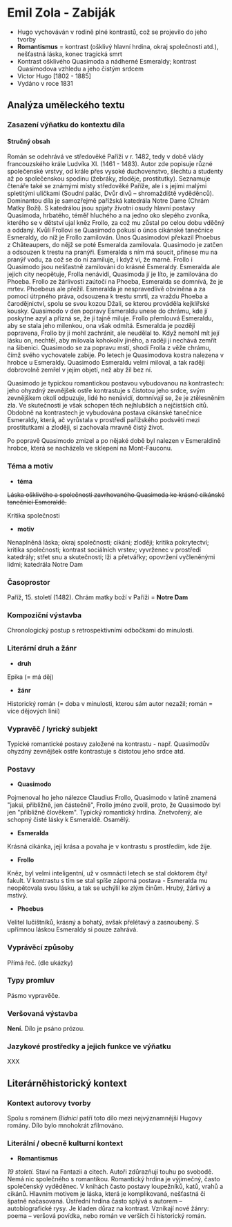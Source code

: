 # Emil Zola - Zabiják

- Hugo vychováván v rodině plné kontrastů, což se projevilo do jeho tvorby
- **Romantismus** = kontrast (ošklivý hlavní hrdina, okraj společnosti atd.), nešťastná láska, konec tragická smrt
- Kontrast ošklivého Quasimoda a nádherné Esmeraldy; kontrast Quasimodova vzhledu a jeho čistým srdcem
- Victor Hugo [1802 - 1885]
- Vydáno v roce 1831

## Analýza uměleckého textu

### Zasazení výňatku do kontextu díla

#### Stručný obsah

Román se odehrává ve středověké Paříži v r. 1482, tedy v době vlády francouzského krále Ludvíka XI. (1461 - 1483). Autor zde popisuje různé společenské vrstvy, od krále přes vysoké duchovenstvo, šlechtu a studenty až po společenskou spodinu (žebráky, zloděje, prostitutky). Seznamuje čtenáře také se známými místy středověké Paříže, ale i s jejími malými spletitými uličkami (Soudní palác, Dvůr divů – shromaždiště vyděděnců). Dominantou díla je samozřejmě pařížská katedrála Notre Dame (Chrám Matky Boží). S katedrálou jsou spjaty životní osudy hlavní postavy Quasimoda, hrbatého, téměř hluchého a na jedno oko slepého zvoníka, kterého se v dětství ujal kněz Frollo, za což mu zůstal po celou dobu vděčný a oddaný. Kvůli Frollovi se Quasimodo pokusí o únos cikánské tanečnice Esmeraldy, do níž je Frollo zamilován. Únos Quasimodovi překazil Phoebus z Châteaupers, do nějž se poté Esmeralda zamilovala. Quasimodo je zatčen a odsouzen k trestu na pranýři. Esmeralda s ním má soucit, přinese mu na pranýř vodu, za což se do ní zamiluje, i když ví, že marně. Frollo i Quasimodo jsou nešťastně zamilováni do krásné Esmeraldy. Esmeralda ale jejich city neopětuje, Frolla nenávidí, Quasimoda jí je líto, je zamilována do Phoeba. Frollo ze žárlivosti zaútočí na Phoeba, Esmeralda se domnívá, že je mrtev. Phoebeus ale přežil. Esmeralda je nespravedlivě obviněna a za pomoci útrpného práva, odsouzena k trestu smrti, za vraždu Phoeba a čarodějnictví, spolu se svou kozou Džali, se kterou prováděla kejklířské kousky. Quasimodo v den popravy Esmeraldu unese do chrámu, kde jí poskytne azyl a přizná se, že ji tajně miluje. Frollo přemlouvá Esmeraldu, aby se stala jeho milenkou, ona však odmítá. Esmeralda je později popravena, Frollo by ji mohl zachránit, ale neudělal to. Když nemohl mít její lásku on, nechtěl, aby milovala kohokoliv jiného, a raději ji nechává zemřít na šibenici. Quasimodo se za popravu mstí, shodí Frolla z věže chrámu, čímž svého vychovatele zabije. Po letech je Quasimodova kostra nalezena v hrobce u Esmeraldy. Quasimodo Esmeraldu velmi miloval, a tak raději dobrovolně zemřel v jejím objetí, než aby žil bez ní.

Quasimodo je typickou romantickou postavou vybudovanou na kontrastech: jeho ohyzdný zevnějšek ostře kontrastuje s čistotou jeho srdce, svým zevnějškem okolí odpuzuje, lidé ho nenávidí, domnívají se, že je ztělesněním zla. Ve skutečnosti je však schopen těch nejhlubších a nejčistších citů. Obdobně na kontrastech je vybudována postava cikánské tanečnice Esmeraldy, která, ač vyrůstala v prostředí pařížského podsvětí mezi prostitutkami a zloději, si zachovala mravně čistý život.

Po popravě Quasimodo zmizel a po nějaké době byl nalezen v Esmeraldině hrobce, která se nacházela ve sklepení na Mont-Fauconu.

### Téma a motiv

- **téma**

~~Láska ošklivého a společnosti zavrhovaného Quasimoda ke krásné cikánské tanečnici Esmeraldě.~~

Kritika společnosti

- **motiv**

Nenaplněná láska; okraj společnosti; cikáni; zloději; kritika pokrytectví; kritika společnosti; kontrast sociálních vrstev; vyvrženec v prostředí katedrály; střet snu a skutečnosti; lži a přetvářky; opovržení vyčleněnými lidmi; katedrála Notre Dam

### Časoprostor

Paříž, 15. století (1482). Chrám matky boží v Paříži = **Notre Dam**

### Kompoziční výstavba

Chronologický postup s retrospektivními odbočkami do minulosti.

### Literární druh a žánr

- **druh**

Epika (= má děj)

- **žánr**

Historický román (= doba v minulosti, kterou sám autor nezažil; román = více dějových linií)

### Vypravěč / lyrický subjekt

Typické romantické postavy založené na kontrastu - např. Quasimodův ohyzdný zevnějšek ostře kontrastuje s čistotou jeho srdce atd.

### Postavy

- **Quasimodo**

Pojmenoval ho jeho nálezce Claudius Frollo, Quasimodo v latině znamená "jaksi, přibližně, jen částečně", Frollo jméno zvolil, proto, že Quasimodo byl jen "přibližně člověkem". Typický romantický hrdina. Znetvořený, ale schopný čisté lásky k Esmeraldě. Osamělý.

- **Esmeralda**

Krásná cikánka, její krása a povaha je v kontrastu s prostředím, kde žije.

- **Frollo**

Kněz, byl velmi inteligentní, už v osmnácti letech se stal doktorem čtyř fakult. V kontrastu s tím se stal spíše záporná postava - Esmeralda mu neopětovala svou lásku, a tak se uchýlil ke zlým činům. Hrubý, žárlivý a mstivý. 

- **Phoebus**

Velitel lučištníků, krásný a bohatý, avšak přelétavý a zasnoubený. S upřímnou láskou Esmeraldy si pouze zahrává.

### Vyprávěcí způsoby

Přímá řeč. (dle ukázky)

### Typy promluv

Pásmo vypravěče.

### Veršovaná výstavba

**Není.** Dílo je psáno prózou.

### Jazykové prostředky a jejich funkce ve výňatku

XXX

## Literárněhistorický kontext
### Kontext autorovy tvorby

Spolu s románem *Bídníci* patří toto dílo mezi nejvýznamnější Hugovy romány. Dílo bylo mnohokrát zfilmováno.

### Literální / obecně kulturní kontext

- **Romantismus**

*19 století.* Staví na Fantazii a citech. Autoři zdůrazňují touhu po svobodě. Nemá nic společného s romantikou. Romantický hrdina je výjimečný, často společenský vyděděnec. V knihách často postavy loupežníků, katů, vrahů a cikánů. Hlavním motivem je láska, která je komplikovaná, nešťastná či špatně načasovaná. Ústřední hrdina často splývá s autorem – autobiografické rysy. Je kladen důraz na kontrast. Vznikají nové žánry: poema – veršová povídka, nebo román ve verších či historický román.
